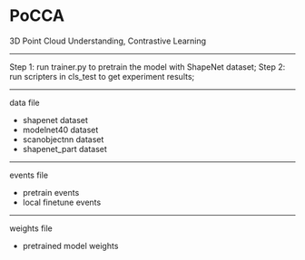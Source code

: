 # PoCCA
3D Point Cloud Understanding, Contrastive Learning

---------------------------------------------------------------
Step 1: run trainer.py to pretrain the model with ShapeNet dataset;
Step 2: run scripters in cls_test to get experiment results;


---------------------------------------------------------------
data file
- shapenet dataset
- modelnet40 dataset
- scanobjectnn dataset
- shapenet_part dataset

---------------------------------------------------------------
events file
- pretrain events
- local finetune events


---------------------------------------------------------------
weights file
- pretrained model weights
